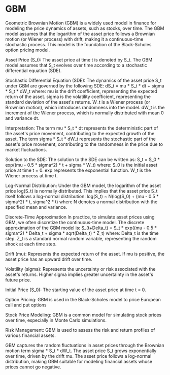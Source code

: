 # GBM

Geometric Brownian Motion (GBM) is a widely used model in finance for modeling the price dynamics of assets, such as stocks, over time. The GBM model assumes that the logarithm of the asset price follows a Brownian motion (or Wiener process) with drift, making it a continuous-time stochastic process. This model is the foundation of the Black-Scholes option pricing model.


Asset Price (S_t): The asset price at time t is denoted by S_t. The GBM model assumes that S_t evolves over time according to a stochastic differential equation (SDE).

Stochastic Differential Equation (SDE): The dynamics of the asset price S_t under GBM are governed by the following SDE:
dS_t = mu * S_t * dt + sigma * S_t * dW_t
where:
mu is the drift coefficient, representing the expected return of the asset.
sigma is the volatility coefficient, representing the standard deviation of the asset's returns.
W_t is a Wiener process (or Brownian motion), which introduces randomness into the model.
dW_t is the increment of the Wiener process, which is normally distributed with mean 0 and variance dt.

Interpretation:
The term mu * S_t * dt represents the deterministic part of the asset's price movement, contributing to the expected growth of the asset.
The term sigma * S_t * dW_t represents the stochastic part of the asset's price movement, contributing to the randomness in the price due to market fluctuations.

Solution to the SDE: The solution to the SDE can be written as:
S_t = S_0 * exp((mu - 0.5 * sigma^2) * t + sigma * W_t)
where:
S_0 is the initial asset price at time t = 0.
exp represents the exponential function.
W_t is the Wiener process at time t.

Log-Normal Distribution: Under the GBM model, the logarithm of the asset price log(S_t) is normally distributed. This implies that the asset price S_t itself follows a log-normal distribution:
log(S_t) ~ N(log(S_0) + (mu - 0.5 * sigma^2) * t, sigma^2 * t)
where N denotes a normal distribution with the specified mean and variance.

Discrete-Time Approximation
In practice, to simulate asset prices using GBM, we often discretize the continuous-time model. The discrete approximation of the GBM model is:
S_(t+Delta_t) = S_t * exp((mu - 0.5 * sigma^2) * Delta_t + sigma * sqrt(Delta_t) * Z_t)
where:
Delta_t is the time step.
Z_t is a standard normal random variable, representing the random shock at each time step.



Drift (mu):
Represents the expected return of the asset.
If mu is positive, the asset price has an upward drift over time.

Volatility (sigma):
Represents the uncertainty or risk associated with the asset's returns.
Higher sigma implies greater uncertainty in the asset's future price.

Initial Price (S_0):
The starting value of the asset price at time t = 0.


Option Pricing:
GBM is used in the Black-Scholes model to price European call and put options

Stock Price Modeling:
GBM is a common model for simulating stock prices over time, especially in Monte Carlo simulations.

Risk Management:
GBM is used to assess the risk and return profiles of various financial assets.

GBM captures the random fluctuations in asset prices through the Brownian motion term sigma * S_t * dW_t. The asset price S_t grows exponentially over time, driven by the drift mu. The asset price follows a log-normal distribution, making GBM suitable for modeling financial assets whose prices cannot go negative.
